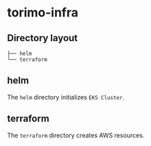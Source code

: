 # torimo-infra
## Directory layout
```
├── helm
└── terraform
```
## helm
The `helm` directory initializes `EKS Cluster`.

## terraform
The `terraform` directory creates AWS resources.